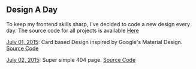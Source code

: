 ## Design A Day
To keep my frontend skills sharp, I've decided to code a new design every day. The source code for all projects is available [Here](https://github.com/UncleDozer/design-a-day)

[July 01, 2015](design-a-day/july-01): Card based Design inspired by Google's Material Design. [Source Code](https://github.com/UncleDozer/Design-A-Day/tree/master/july-01)

[July 02, 2015](design-a-day/july-02): Super simple 404 page. [Source Code](https://github.com/UncleDozer/Design-A-Day/tree/master/july-02)

